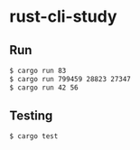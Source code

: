 # rust-cli-study

## Run

```bash
$ cargo run 83
$ cargo run 799459 28823 27347
$ cargo run 42 56
```

## Testing

```bash
$ cargo test
```
